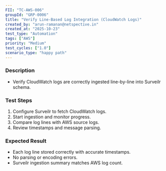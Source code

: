```yaml
---
FII: "TC-AWS-006"
groupId: "GRP-0006"
title: "Verify Line-Based Log Integration (CloudWatch Logs)"
created_by: "arun-ramanan@netspective.in"
created_at: "2025-10-23"
test_type: "Automation"
tags: ["AWS"]
priority: "Medium"
test_cycles: ["1.0"]
scenario_type: "happy path"
---
```

### Description
- Verify CloudWatch logs are correctly ingested line-by-line into Surveilr schema.

### Test Steps
1. Configure Surveilr to fetch CloudWatch logs.  
2. Start ingestion and monitor progress.  
3. Compare log lines with AWS source logs.  
4. Review timestamps and message parsing.

### Expected Result
- Each log line stored correctly with accurate timestamps.  
- No parsing or encoding errors.  
- Surveilr ingestion summary matches AWS log count.
